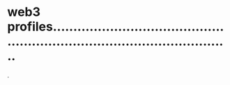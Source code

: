 # web3 profiles.................................................................................................
.
